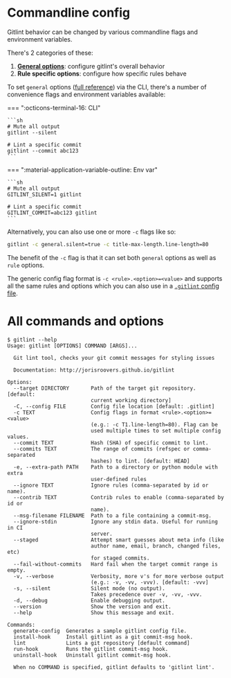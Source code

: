 # Commandline config

Gitlint behavior can be changed by various commandline flags and environment variables.

There's 2 categories of these:

1. [**General options**](general_options.md): configure gitlint's overall behavior
2. **Rule specific options**: configure how specific rules behave

To set `general` options ([full reference](general_options.md)) via the CLI, there's a number of convenience flags and environment
variables available:

=== ":octicons-terminal-16:  CLI"

    ```sh
    # Mute all output
    gitlint --silent

    # Lint a specific commit
    gitlint --commit abc123
    ```

=== ":material-application-variable-outline: Env var"  

    ```sh
    # Mute all output
    GITLINT_SILENT=1 gitlint

    # Lint a specific commit
    GITLINT_COMMIT=abc123 gitlint
    ```

Alternatively, you can also use one or more `-c` flags like so:

```sh
gitlint -c general.silent=true -c title-max-length.line-length=80
```

The benefit of the `-c` flag is that it can set both `general` options as well as `rule` options.

The generic config flag format is `-c <rule>.<option>=<value>` and supports all the same rules and options which
you can also use in a [`.gitlint` config file](gitlint_file.md).

# All commands and options

```no-highlight
$ gitlint --help
Usage: gitlint [OPTIONS] COMMAND [ARGS]...

  Git lint tool, checks your git commit messages for styling issues

  Documentation: http://jorisroovers.github.io/gitlint

Options:
  --target DIRECTORY       Path of the target git repository. [default:
                           current working directory]
  -C, --config FILE        Config file location [default: .gitlint]
  -c TEXT                  Config flags in format <rule>.<option>=<value>
                           (e.g.: -c T1.line-length=80). Flag can be
                           used multiple times to set multiple config values.
  --commit TEXT            Hash (SHA) of specific commit to lint.
  --commits TEXT           The range of commits (refspec or comma-separated
                           hashes) to lint. [default: HEAD]
  -e, --extra-path PATH    Path to a directory or python module with extra
                           user-defined rules
  --ignore TEXT            Ignore rules (comma-separated by id or name).
  --contrib TEXT           Contrib rules to enable (comma-separated by id or
                           name).
  --msg-filename FILENAME  Path to a file containing a commit-msg.
  --ignore-stdin           Ignore any stdin data. Useful for running in CI
                           server.
  --staged                 Attempt smart guesses about meta info (like
                           author name, email, branch, changed files, etc)
                           for staged commits.
  --fail-without-commits   Hard fail when the target commit range is empty.
  -v, --verbose            Verbosity, more v's for more verbose output
                           (e.g.: -v, -vv, -vvv). [default: -vvv]
  -s, --silent             Silent mode (no output).
                           Takes precedence over -v, -vv, -vvv.
  -d, --debug              Enable debugging output.
  --version                Show the version and exit.
  --help                   Show this message and exit.

Commands:
  generate-config  Generates a sample gitlint config file.
  install-hook     Install gitlint as a git commit-msg hook.
  lint             Lints a git repository [default command]
  run-hook         Runs the gitlint commit-msg hook.
  uninstall-hook   Uninstall gitlint commit-msg hook.

  When no COMMAND is specified, gitlint defaults to 'gitlint lint'.
```